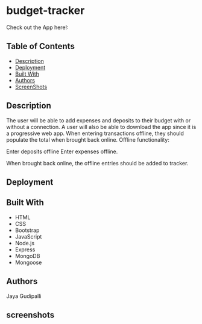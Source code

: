  
# budget-tracker


Check out the App here!:
## Table of Contents

* [Description](#description)
* [Deployment](#deployment)
* [Built With](#built-with)
* [Authors](#authors)
* [ScreenShots](#screenshots)

## Description

The user will be able to add expenses and deposits to their budget with or without a connection. A user will also be able to download the app since it is a progressive web app. When entering transactions offline, they should populate the total when brought back online. Offline functionality: 

Enter deposits offline
Enter expenses offline. 

When brought back online, the offline entries should be added to tracker.

## Deployment


## Built With

* HTML
* CSS
* Bootstrap
* JavaScript
* Node.js
* Express
* MongoDB
* Mongoose

## Authors
Jaya Gudipalli 

## screenshots




